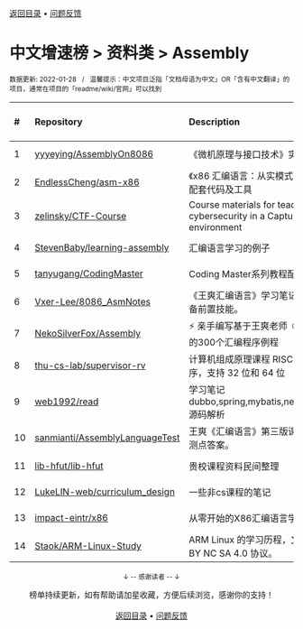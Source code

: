 <a href="https://gitee.com/GrowingGit/GitHub-Chinese-Top-Charts#github中文排行榜">返回目录</a> • <a href="/content/docs/feedback.md">问题反馈</a>

# 中文增速榜 > 资料类 > Assembly
<sub>数据更新: 2022-01-28&nbsp;&nbsp;&nbsp;/&nbsp;&nbsp;&nbsp;温馨提示：中文项目泛指「文档母语为中文」OR「含有中文翻译」的项目，通常在项目的「readme/wiki/官网」可以找到</sub>

|#|Repository|Description|Stars|Average daily growth|Updated|
|:-|:-|:-|:-|:-|:-|
|1|[yyyeying/AssemblyOn8086](https://github.com/yyyeying/AssemblyOn8086)|《微机原理与接口技术》实验|2|0|2021-10-29|
|2|[EndlessCheng/asm-x86](https://github.com/EndlessCheng/asm-x86)|《x86 汇编语言：从实模式到保护模式》配套代码及工具|3|0|2021-10-29|
|3|[zelinsky/CTF-Course](https://github.com/zelinsky/CTF-Course)|Course materials for teaching cybersecurity in a Capture the Flag environment|45|0|2021-08-18|
|4|[StevenBaby/learning-assembly](https://github.com/StevenBaby/learning-assembly)|汇编语言学习的例子|2|0|2021-08-05|
|5|[tanyugang/CodingMaster](https://github.com/tanyugang/CodingMaster)|Coding Master系列教程配套代码。|76|0|2021-09-04|
|6|[Vxer-Lee/8086_AsmNotes](https://github.com/Vxer-Lee/8086_AsmNotes)|《王爽汇编语言》学习笔记，学逆向必备前置技能。|3|0|2021-09-29|
|7|[NekoSilverFox/Assembly](https://github.com/NekoSilverFox/Assembly)|⚡ 亲手编写基于王爽老师《汇编语言》的300个汇编程序例程|57|0|2021-12-30|
|8|[thu-cs-lab/supervisor-rv](https://github.com/thu-cs-lab/supervisor-rv)|计算机组成原理课程 RISC-V 监控程序，支持 32 位和 64 位|67|0|2021-09-20|
|9|[web1992/read](https://github.com/web1992/read)|学习笔记 dubbo,spring,mybatis,netty,rocketmq 源码解析|26|0|2022-01-27|
|10|[sanmianti/AssemblyLanguageTest](https://github.com/sanmianti/AssemblyLanguageTest)|王爽《汇编语言》第三版课后实验及检测点答案。|76|0|2022-01-10|
|11|[lib-hfut/lib-hfut](https://github.com/lib-hfut/lib-hfut)|贵校课程资料民间整理|165|0|2021-12-21|
|12|[LukeLIN-web/curriculum_design](https://github.com/LukeLIN-web/curriculum_design)|一些非cs课程的笔记|4|0|2021-11-30|
|13|[impact-eintr/x86](https://github.com/impact-eintr/x86)|从零开始的X86汇编语言学习|2|0|2022-01-07|
|14|[Staok/ARM-Linux-Study](https://github.com/Staok/ARM-Linux-Study)|ARM Linux 的学习历程，文章遵守 CC BY NC SA 4.0 协议。|6|0|2021-09-27|

<div align="center">
    <p><sub>↓ -- 感谢读者 -- ↓</sub></p>
    榜单持续更新，如有帮助请加星收藏，方便后续浏览，感谢你的支持！
</div>

<br/>

<div align="center"><a href="https://gitee.com/GrowingGit/GitHub-Chinese-Top-Charts#github中文排行榜">返回目录</a> • <a href="/content/docs/feedback.md">问题反馈</a></div>
